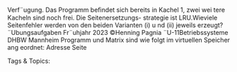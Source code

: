 Verf¨ugung. Das Programm beﬁndet sich bereits in Kachel 1, zwei wei tere Kacheln sind noch frei. Die Seitenersetzungs-
strategie ist LRU.Wieviele Seitenfehler werden von den beiden Varianten (i) u nd (ii) jeweils erzeugt?
¨Ubungsaufgaben Fr¨uhjahr 2023 ©Henning Pagnia ¨U-11Betriebssysteme DHBW Mannheim
Programm und Matrix sind wie folgt im virtuellen Speicher ang eordnet:
Adresse Seite

   Tags & Topics:
   